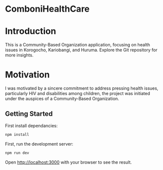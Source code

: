# ComboniHealthCare
# Introduction 
This is a Community-Based Organization application, focusing on health issues in Korogocho, Kariobangi, and Huruma. Explore the Git repository for more insights.

# Motivation
I was motivated by a sincere commitment to address pressing health issues, particularly HIV and disabilities among children, the project was initiated under the auspices of a Community-Based Organization.

## Getting Started
First install dependancies:
```bash
npm install
```

First, run the development server:

```bash
npm run dev
```

Open [http://localhost:3000](http://localhost:3000) with your browser to see the result.
